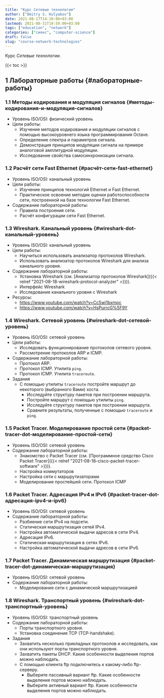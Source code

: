 ```yaml
---
title: "Курс Сетевые технологии"
author: ["Dmitry S. Kulyabov"]
date: 2021-08-17T14:10:00+03:00
lastmod: 2021-08-31T19:59:00+03:00
tags: ["education", "network"]
categories: ["сиянс", "computer-science"]
draft: false
slug: "course-network-technologies"
---
```


Курс _Сетевые технологии_.

<!--more-->

{{< toc >}}


## <span class="section-num">1</span> Лабораторные работы {#лабораторные-работы}


### <span class="section-num">1.1</span> Методы кодирования и модуляция сигналов {#методы-кодирования-и-модуляция-сигналов}

-   Уровень ISO/OSI: физический уровень
-   Цели работы:
    -   Изучение методов кодирования и модуляции сигналов с помощью высокоуровнего языка программирования Octave.
    -   Определение спектра и параметров сигнала.
    -   Демонстрация принципов модуляции сигнала на примере аналоговой амплитудной модуляции.
    -   Исследование свойства самосинхронизации сигнала.


### <span class="section-num">1.2</span> Расчёт сети Fast Ethernet {#расчёт-сети-fast-ethernet}

-   Уровень ISO/OSI: канальный уровень
-   Цели работы:
    -   Изучение принципов технологий Ethernet и Fast Ethernet.
    -   Практическое освоение методик оценки работоспособности сети, построенной на базе технологии Fast Ethernet.
-   Содержание лабораторной работы:
    -   Правила построения сети.
    -   Расчёт конфигурации сети Fast Ethernet.


### <span class="section-num">1.3</span> Wireshark. Канальный уровень {#wireshark-dot-канальный-уровень}

-   Уровень ISO/OSI: канальный уровень
-   Цели работы:
    -   Научиться использовать анализатор протоколов Wireshark.
    -   Использовать анализатор протоколов Wireshark для анализа канального уровня.
-   Содержание лабораторной работы:
    -   Установка Wireshark (см. [Анализатор протоколов Wireshark]({{< relref "2021-08-18-wireshark-protocol-analyzer" >}})).
    -   Интерфейс Wireshark
    -   Исследование канального уровня с Wireshark
-   Ресурсы:
    -   <https://www.youtube.com/watch?v=Cc5wi1bxmpc>
    -   <https://www.youtube.com/watch?v=HsPurrcG%5F9Y>


### <span class="section-num">1.4</span> Wireshark. Сетевой уровень {#wireshark-dot-сетевой-уровень}

-   Уровень ISO/OSI: сетевой уровень
-   Цели работы:
    -   Исследовать функционирование протоколов сетевого уровня.
    -   Рассмотрение протоколов ARP и ICMP.
-   Содержание лабораторной работы:
    -   Протокол ARP.
    -   Протокол ICMP. Утилита `ping`.
    -   Протокол ICMP. Утилита `traceroute`.
-   Задания
    -   С помощью утилиты `traceroute` постройте маршрут до некоторого (выбранного Вами) хоста.
        -   Исследуйте структуру пакетов при построении маршрута.
        -   Постройте маршрут с помощью утилиты `ping`.
        -   Исследуйте структуру пакетов при построении маршрута.
        -   Сравните результаты, полученные с помощью `traceroute` и `ping`.


### <span class="section-num">1.5</span> Packet Tracer. Моделирование простой сети {#packet-tracer-dot-моделирование-простой-сети}

-   Уровень ISO/OSI: сетевой уровень
-   Содержание лабораторной работы:
    -   Знакомство с Packet Tracer (см. [Программное средство Cisco Packet Tracer]({{< relref "2021-08-18-cisco-packet-tracer-software" >}})).
    -   Настройка коммутаторов
    -   Настройка сети с маршрутизаторами
    -   Моделирование простейшей сети. Протокол ICMP


### <span class="section-num">1.6</span> Packet Tracer. Адресация IPv4 и IPv6 {#packet-tracer-dot-адресация-ipv4-и-ipv6}

-   Уровень ISO/OSI: сетевой уровень
-   Содержание лабораторной работы:
    -   Разбиение сети IPv4 на подсети.
    -   Статическая маршрутизация сетей IPv4.
    -   Настройка автоматической выдачи адресов в сети IPv4.
    -   Адресация IPv6.
    -   Статическая маршрутизация в сетях IPv6.
    -   Настройка автоматической выдачи адресов в сети IPv6.


### <span class="section-num">1.7</span> Packet Tracer. Динамическая маршрутизация {#packet-tracer-dot-динамическая-маршрутизация}

-   Уровень ISO/OSI: сетевой уровень
-   Содержание лабораторной работы:
    -   Моделирование сети с динамической маршрутизацией


### <span class="section-num">1.8</span> Wireshark. Транспортный уровень {#wireshark-dot-транспортный-уровень}

-   Уровень ISO/OSI: транспортный уровень
-   Содержание лабораторной работы:
    -   Порты транспортного уровня.
    -   Установка соединения TCP (TCP-handshake).
-   Задания
    -   Захватить несколько прикладных протоколов и исследовать, как они используют порты транспортного уровня.
    -   Захватить пакеты DHCP. Какие особенности выделения портов можно наблюдать.
    -   С помощью клиента ftp подключитесь к какому-либо ftp-серверу.
        -   Выберите пассивный вариант ftp. Какие особенности выделения портов можно наблюдать.
        -   Выберите активный вариант ftp. Какие особенности выделения портов можно наблюдать.
